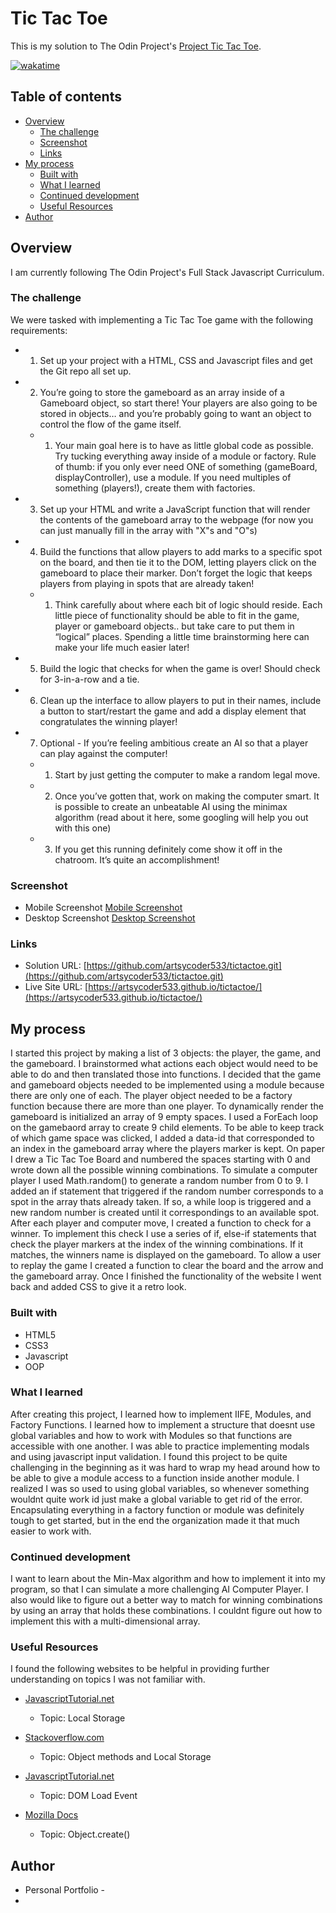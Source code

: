 # Tic Tac Toe 

This is my solution to The Odin Project's [Project Tic Tac Toe](https://www.theodinproject.com/paths/full-stack-javascript/courses/javascript/lessons/tic-tac-toe).

[![wakatime](https://wakatime.com/badge/github/artsycoder533/tictactoe.svg)](https://wakatime.com/badge/github/artsycoder533/tictactoe)

## Table of contents

- [Overview](#overview)
  - [The challenge](#the-challenge)
  - [Screenshot](#screenshot)
  - [Links](#links)
- [My process](#my-process)
  - [Built with](#built-with)
  - [What I learned](#what-i-learned)
  - [Continued development](#continued-development)
  - [Useful Resources](#useful-resources)
- [Author](#author)

## Overview

I am currently following The Odin Project's Full Stack Javascript Curriculum.   

### The challenge

We were tasked with implementing a Tic Tac Toe game with the following requirements:

- 1. Set up your project with a HTML, CSS and Javascript files and get the Git repo all set up.
- 2. You’re going to store the gameboard as an array inside of a Gameboard object, so start there! Your players are also going to be stored in objects… and you’re probably going to want an object to control the flow of the game itself.
    - 1. Your main goal here is to have as little global code as possible. Try tucking everything away inside of a module or factory. Rule of thumb: if you only ever need ONE of something (gameBoard, displayController), use a module. If you need multiples of something (players!), create them with factories.
- 3.  Set up your HTML and write a JavaScript function that will render the contents of the gameboard array to the webpage (for now you can just manually fill in the array with "X"s and "O"s)
- 4.  Build the functions that allow players to add marks to a specific spot on the board, and then tie it to the DOM, letting players click on the gameboard to place their marker. Don’t forget the logic that keeps players from playing in spots that are already taken!
    - 1.  Think carefully about where each bit of logic should reside. Each little piece of functionality should be able to fit in the game, player or gameboard objects.. but take care to put them in “logical” places. Spending a little time brainstorming here can make your life much easier later!
- 5.  Build the logic that checks for when the game is over! Should check for 3-in-a-row and a tie.
- 6.  Clean up the interface to allow players to put in their names, include a button to start/restart the game and add a display element that congratulates the winning player!
- 7.  Optional - If you’re feeling ambitious create an AI so that a player can play against the computer!
    - 1.  Start by just getting the computer to make a random legal move.
    - 2.  Once you’ve gotten that, work on making the computer smart. It is possible to create an unbeatable AI using the minimax algorithm (read about it here, some googling will help you out with this one)
    - 3.  If you get this running definitely come show it off in the chatroom. It’s quite an accomplishment!

### Screenshot

- Mobile Screenshot [Mobile Screenshot](./assets/mobile2.png)
- Desktop Screenshot [Desktop Screenshot](./assets/desktop1.png)

### Links

- Solution URL: [https://github.com/artsycoder533/tictactoe.git](https://github.com/artsycoder533/tictactoe.git)
- Live Site URL: [https://artsycoder533.github.io/tictactoe/](https://artsycoder533.github.io/tictactoe/)

## My process

I started this project by making a list of 3 objects:  the player, the game, and the gameboard.  I brainstormed what actions each object would need to be able to do and then translated those into functions.  I decided that the game and gameboard objects needed to be implemented using a module because there are only one of each.  The player object needed to be a factory function because there are more than one player.  To dynamically render the gameboard is initialized an array of 9 empty spaces.  I used a ForEach loop on the gamebaord array to create 9 child elements.  To be able to keep track of which game space was clicked, I added a data-id that corresponded to an index in the gameboard array where the players marker is kept.  On paper I drew a Tic Tac Toe Board and numbered the spaces starting with 0 and wrote down all the possible winning combinations.  To simulate a computer player I used Math.random() to generate a random number from 0 to 9.  I added an if statement that triggered if the random number corresponds to a spot in the array thats already taken.  If so, a while loop is triggered and a new random number is created until it correspondings to an available spot.  After each player and computer move, I created a function to check for a winner.  To implement this check I use a series of if, else-if statements that check the player markers at the index of the winning combinations.  If it matches, the winners name is displayed on the gameboard.  To allow a user to replay the game I created a function to clear the board and the arrow and the gameboard array.  Once I finished the functionality of the website I went back and added CSS to give it a retro look.

### Built with

- HTML5
- CSS3
- Javascript
- OOP

### What I learned

After creating this project, I learned how to implement IIFE, Modules, and Factory Functions.  I learned how to implement a structure that doesnt use global variables and how to work with Modules so that functions are accessible with one another.  I was able to practice implementing modals and using javascript input validation.  I found this project to be quite challenging in the beginning as it was hard to wrap my head around how to be able to give a module access to a function inside another module.  I realized I was so used to using global variables, so whenever something wouldnt quite work id just make a global variable to get rid of the error.  Encapsulating everything in a factory function or module was definitely tough to get started, but in the end the organization made it that much easier to work with.

### Continued development

I want to learn about the Min-Max algorithm and how to implement it into my program, so that I can simulate a more challenging AI Computer Player.  I also would like to figure out a better way to match for winning combinations by using an array that holds these combinations.  I couldnt figure out how to implement this with a multi-dimensional array.

### Useful Resources

I found the following websites to be helpful in providing further understanding on topics I was not familiar with.

-  [JavascriptTutorial.net](https://www.javascripttutorial.net/web-apis/javascript-localstorage/)
    - Topic: Local Storage

-  [Stackoverflow.com](https://stackoverflow.com/questions/64141609/saving-objects-in-localstorage-which-has-a-method)
    - Topic:  Object methods and Local Storage

- [JavascriptTutorial.net](https://www.javascripttutorial.net/javascript-dom/javascript-page-load-events/)
    - Topic: DOM Load Event

- [Mozilla Docs](https://developer.mozilla.org/en-US/docs/Web/JavaScript/Reference/Global_Objects/Object/create)
    - Topic: Object.create()

## Author

- Personal Portfolio - []()
- 

